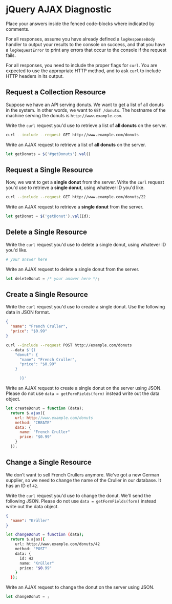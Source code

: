 # jQuery AJAX Diagnostic

Place your answers inside the fenced code-blocks where indicated by comments.

For all responses,  assume you have already defined a `logResponseBody` handler
to output your results to the console on success, and that you have a
`logRequestError` to print any errors that occur to the console if the request
fails.

For all responses, you need to include the proper flags for `curl`. You are
expected to use the appropriate HTTP method, and to ask `curl` to include HTTP
headers in its output.

## Request a Collection Resource

Suppose we have an API serving donuts. We want to get a list of all donuts in
the system. In other words, we want to `GET /donuts`. The hostname of the
machine serving the donuts is `http://www.example.com`.

Write the `curl` request you'd use to retrieve a list of **all donuts** on the
server.

```sh
curl --include --request GET http://www.example.com/donuts
```

Write an AJAX request to retrieve a list of **all donuts** on the server.

```js
let getDonuts = $('#getDonuts').val()

```

## Request a Single Resource

Now, we want to get a **single donut** from the server. Write the `curl` request
you'd use to retrieve a **single donut**, using whatever ID you'd like.

```sh
curl --include --request GET http://www.example.com/donuts/22
```

Write an AJAX request to retrieve a **single donut** from the server.

```js
let getDonut = $('getDonut').val(Id);

```

## Delete a Single Resource

Write the `curl` request you'd use to delete a single donut, using whatever
ID you'd like.

```sh
# your answer here
```

Write an AJAX request to delete a single donut from the server.

```js
let deleteDonut = /* your answer here */;
```

## Create a Single Resource

Write the `curl` request you'd use to create a single donut. Use the following
data in JSON format.

```json
{
  "name": "French Cruller",
  "price": "$0.99"
}
```

```sh
curl --include --request POST http://example.com/donuts
  --data $'{(
    "donut": {
      "name": "French Cruller",
      "price": "$0.99"
    }

      )}'
```

Write an AJAX request to create a single donut on the server using JSON. Please
do not use `data = getFormFields(form)` instead write out the data object.

```js
let createDonut = function (data);
  return $.ajax({
    url: http://www.example.com/donuts
    method: "CREATE"
    data: {
      name: "French Cruller"
      price: "$0.99"
    }
  });

```

## Change a Single Resource

We don't want to sell French Crullers anymore. We've got a new German supplier,
so we need to change the name of the Cruller in our database. It has an ID of
`42`.

Write the `curl` request you'd use to change the donut. We'll send the following
JSON. Please do not use `data = getFormFields(form)` instead write out the data
object.

```json
{
  "name": "Krüller"
}
```

```sh
let changeDonut = function (data);
  return $.ajax({
    url: http://www.example.com/donuts/42
    method: "POST"
    data: {
      id: 42
      name: "Krüller"
      price: "$0.99"
    }
  });
```

Write an AJAX request to change the donut on the server using JSON.

```js
let changeDonut = ;
```
